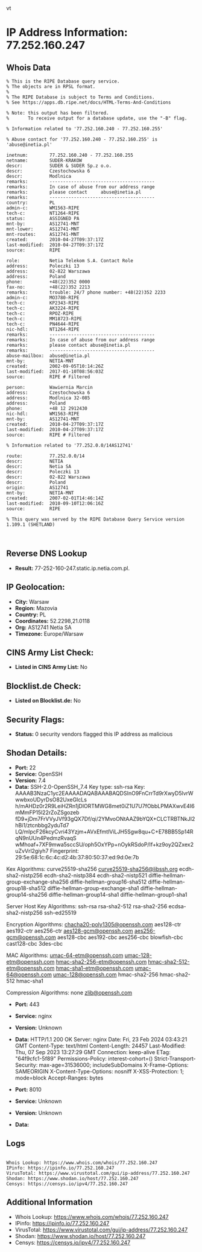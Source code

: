 vt
# IP Address Information: 77.252.160.247

## Whois Data
```
% This is the RIPE Database query service.
% The objects are in RPSL format.
%
% The RIPE Database is subject to Terms and Conditions.
% See https://apps.db.ripe.net/docs/HTML-Terms-And-Conditions

% Note: this output has been filtered.
%       To receive output for a database update, use the "-B" flag.

% Information related to '77.252.160.240 - 77.252.160.255'

% Abuse contact for '77.252.160.240 - 77.252.160.255' is 'abuse@inetia.pl'

inetnum:        77.252.160.240 - 77.252.160.255
netname:        SUDER-KRAKOW
descr:          SUDER & SUDER Sp.z o.o.
descr:          Czestochowska 6
descr:          Modlnica
remarks:        ---------------------------------------
remarks:        In case of abuse from our address range
remarks:        please contact     abuse@inetia.pl
remarks:        ---------------------------------------
country:        PL
admin-c:        WM1563-RIPE
tech-c:         NT1264-RIPE
status:         ASSIGNED PA
mnt-by:         AS12741-MNT
mnt-lower:      AS12741-MNT
mnt-routes:     AS12741-MNT
created:        2010-04-27T09:37:17Z
last-modified:  2010-04-27T09:37:17Z
source:         RIPE

role:           Netia Telekom S.A. Contact Role
address:        Poleczki 13
address:        02-822 Warszawa
address:        Poland
phone:          +48(22)352 0000
fax-no:         +48(22)352 2213
remarks:        trouble: 24/7 phone number: +48(22)352 2233
admin-c:        MO3780-RIPE
tech-c:         KP2343-RIPE
tech-c:         AK3224-RIPE
tech-c:         RPOZ-RIPE
tech-c:         MM18723-RIPE
tech-c:         PN4644-RIPE
nic-hdl:        NT1264-RIPE
remarks:        ---------------------------------------
remarks:        In case of abuse from our address range
remarks:        please contact abuse@inetia.pl
remarks:        ---------------------------------------
abuse-mailbox:  abuse@inetia.pl
mnt-by:         NETIA-MNT
created:        2002-09-05T10:14:26Z
last-modified:  2017-01-10T08:56:03Z
source:         RIPE # Filtered

person:         Wawiernia Marcin
address:        Czestochowska 6
address:        Modlnica 32-085
address:        Poland
phone:          +48 12 2912430
nic-hdl:        WM1563-RIPE
mnt-by:         AS12741-MNT
created:        2010-04-27T09:37:17Z
last-modified:  2010-04-27T09:37:17Z
source:         RIPE # Filtered

% Information related to '77.252.0.0/14AS12741'

route:          77.252.0.0/14
descr:          NETIA
descr:          Netia SA
descr:          Poleczki 13
descr:          02-822 Warszawa
descr:          Poland
origin:         AS12741
mnt-by:         NETIA-MNT
created:        2007-02-01T14:46:14Z
last-modified:  2010-09-10T12:06:16Z
source:         RIPE

% This query was served by the RIPE Database Query Service version 1.109.1 (SHETLAND)



```
## Reverse DNS Lookup
- **Result:** 77-252-160-247.static.ip.netia.com.pl.

## IP Geolocation:
- **City:** Warsaw
- **Region:** Mazovia
- **Country:** PL
- **Coordinates:** 52.2298,21.0118
- **Org:** AS12741 Netia SA
- **Timezone:** Europe/Warsaw

## CINS Army List Check:
- **Listed in CINS Army List:** 
No

## Blocklist.de Check:
- **Listed on Blocklist.de:** 
No

## Security Flags:
- **Status:** 0 security vendors flagged this IP address as malicious

## Shodan Details:
- **Port:** 22
- **Service:** OpenSSH
- **Version:** 7.4
- **Data:** SSH-2.0-OpenSSH_7.4
Key type: ssh-rsa
Key: AAAAB3NzaC1yc2EAAAADAQABAAABAQDSInO9FnCrrTd9rXwyD5lvrWwwbxoUDyrDsO82UxeGIcLs
h/mAHDz0r2R9LeiHZRn1jDlORTMWG8met0iZ1U7U7fObbLPMAXwvE4I6mMmFP15l22rZoZSgozeb
fD9+jDm7FrVVyJVf93gQX7Df/qi/2YMvoONtAAZ9bYQX+CLCTRBTNkJI2hBi1/ztcnbbg2yduTd7
LQ/mlpcF26kcyCvri43Yzjm+AVxEfmtlViLJH5Sgw8qu+C+E78BB5Sp14RqN9nUUn4PedmzRvaqS
wMhoaf+7XF9mwa5sccSU/oph5OxYPp+nOykRSdoP/If+kz9oy2QZxex2uZvVrl2giyh7
Fingerprint: 29:5e:68:1c:6c:4c:d2:4b:37:80:50:37:ed:9d:0e:7b

Kex Algorithms:
	curve25519-sha256
	curve25519-sha256@libssh.org
	ecdh-sha2-nistp256
	ecdh-sha2-nistp384
	ecdh-sha2-nistp521
	diffie-hellman-group-exchange-sha256
	diffie-hellman-group16-sha512
	diffie-hellman-group18-sha512
	diffie-hellman-group-exchange-sha1
	diffie-hellman-group14-sha256
	diffie-hellman-group14-sha1
	diffie-hellman-group1-sha1

Server Host Key Algorithms:
	ssh-rsa
	rsa-sha2-512
	rsa-sha2-256
	ecdsa-sha2-nistp256
	ssh-ed25519

Encryption Algorithms:
	chacha20-poly1305@openssh.com
	aes128-ctr
	aes192-ctr
	aes256-ctr
	aes128-gcm@openssh.com
	aes256-gcm@openssh.com
	aes128-cbc
	aes192-cbc
	aes256-cbc
	blowfish-cbc
	cast128-cbc
	3des-cbc

MAC Algorithms:
	umac-64-etm@openssh.com
	umac-128-etm@openssh.com
	hmac-sha2-256-etm@openssh.com
	hmac-sha2-512-etm@openssh.com
	hmac-sha1-etm@openssh.com
	umac-64@openssh.com
	umac-128@openssh.com
	hmac-sha2-256
	hmac-sha2-512
	hmac-sha1

Compression Algorithms:
	none
	zlib@openssh.com


- **Port:** 443
- **Service:** nginx
- **Version:** Unknown
- **Data:** HTTP/1.1 200 OK
Server: nginx
Date: Fri, 23 Feb 2024 03:43:21 GMT
Content-Type: text/html
Content-Length: 24457
Last-Modified: Thu, 07 Sep 2023 13:27:29 GMT
Connection: keep-alive
ETag: "64f9cfc1-5f89"
Permissions-Policy: interest-cohort=()
Strict-Transport-Security: max-age=31536000; includeSubDomains
X-Frame-Options: SAMEORIGIN
X-Content-Type-Options: nosniff
X-XSS-Protection: 1; mode=block
Accept-Ranges: bytes



- **Port:** 8010
- **Service:** Unknown
- **Version:** Unknown
- **Data:** 

## Logs
```

Whois Lookup: https://www.whois.com/whois/77.252.160.247
IPinfo: https://ipinfo.io/77.252.160.247
VirusTotal: https://www.virustotal.com/gui/ip-address/77.252.160.247
Shodan: https://www.shodan.io/host/77.252.160.247
Censys: https://censys.io/ipv4/77.252.160.247

```
## Additional Information
- Whois Lookup: https://www.whois.com/whois/77.252.160.247
- IPinfo: https://ipinfo.io/77.252.160.247
- VirusTotal: https://www.virustotal.com/gui/ip-address/77.252.160.247
- Shodan: https://www.shodan.io/host/77.252.160.247
- Censys: https://censys.io/ipv4/77.252.160.247


